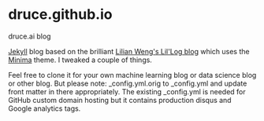 # druce.github.io
druce.ai blog

<a href="https://jekyllrb.com/">Jekyll</a> blog based on the brilliant <a href="https://lilianweng.github.io/lil-log/">Lilian Weng's Lil'Log blog</a> which uses the <a href="https://github.com/jekyll/minima">Minima</a> theme. I tweaked a couple of things.

Feel free to clone it for your own machine learning blog or data science blog or other blog. But please note: _config.yml.orig to _config.yml and update front matter in there appropriately. The existing _config.yml is needed for GitHub custom domain hosting but it contains production disqus and Google analytics tags.

